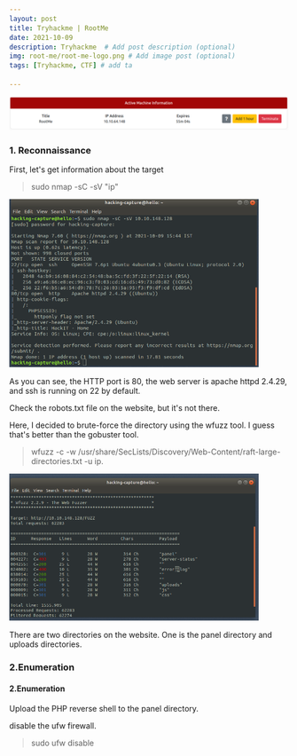 ```yaml
---
layout: post
title: Tryhackme | RootMe
date: 2021-10-09
description: Tryhackme  # Add post description (optional)
img: root-me/root-me-logo.png # Add image post (optional)
tags: [Tryhackme, CTF] # add ta

---
```

<p align="center">
  <img src="/assets/img/root-me/init.png" width="1100"/>
 </p>
   
### 1. Reconnaissance
 
 First, let's get information about the target
 
 > sudo nmap -sC -sV "ip"
 
 <img src="/assets/img/root-me/nmap.png" width="450"/> 
   
As you can see, the HTTP port is 80, the web server is apache httpd 2.4.29, and ssh is running on 22 by default.
 
Check the robots.txt file on the website, but it's not there.

Here, I decided to brute-force the directory using the wfuzz tool. I guess that's better than the gobuster tool.
 
 >  wfuzz -c -w /usr/share/SecLists/Discovery/Web-Content/raft-large-directories.txt -u ip.
 
 <img src="/assets/img/root-me/wfuzz.png" width="450"/>
 
 There are two directories on the website. One is the panel directory and uploads directories.

 ### 2.Enumeration
 #### 2.Enumeration
  
  Upload the PHP reverse shell to the panel directory.
  
disable the ufw firewall.
  > sudo ufw disable

